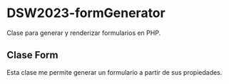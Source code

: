 # DSW2023-formGenerator
Clase para generar y renderizar formularios en PHP.

## Clase Form
Esta clase me permite generar un formulario a partir de sus propiedades.